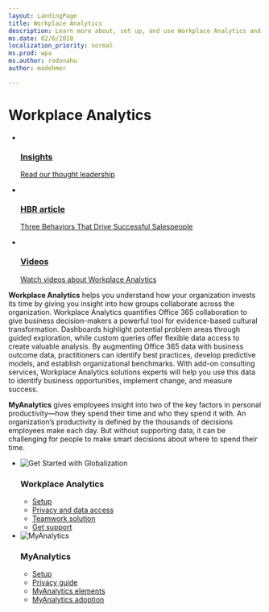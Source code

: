```yaml
---
layout: LandingPage
title: Workplace Analytics
description: Learn more about, set up, and use Workplace Analytics and MyAnalytics.
ms.date: 02/6/2018
localization_priority: normal 
ms.prod: wpa
ms.author: rodonahu
author: madehmer

---
```

# Workplace Analytics

<ul class="panelContent cardsY">
    <li>
        <a href="http://insights.office.com">
        <div class="cardSize">
            <div class="cardPadding">
                <div class="card">
                    <div class="cardImageOuter">
                        <div class="cardImage">
                            <img src="https://docs.microsoft.com/media/common/i_progressive.svg" alt="" />
                        </div>
                    </div>
                    <div class="cardText">
                        <h3>Insights</h3>
                        <p>Read our thought leadership</p>
                    </div>
                </div>
            </div>
        </div>
        </a>
    </li>
    <li>
        <a href="https://query.prod.cms.rt.microsoft.com/cms/api/am/binary/RWaEMx">
        <div class="cardSize">
            <div class="cardPadding">
                <div class="card">
                    <div class="cardImageOuter">
                        <div class="cardImage">
                            <img src="https://docs.microsoft.com/media/common/i_library.svg" alt="" />
                        </div>
                    </div>
                    <div class="cardText">
                        <h3>HBR article</h3>
                        <p>Three Behaviors That Drive Successful Salespeople </p>
                    </div>
                </div>
            </div>
        </div>
        </a>
    </li>
    <li>
        <a href="~/overview/videos.md">
        <div class="cardSize">
            <div class="cardPadding">
                <div class="card">
                    <div class="cardImageOuter">
                        <div class="cardImage">
                            <img src="https://docs.microsoft.com/media/common/i_video.svg" alt="" />
                        </div>
                    </div>
                    <div class="cardText">
                        <h3>Videos</h3>
                        <p>Watch videos about Workplace Analytics</p>
                    </div>
                </div>
            </div>
        </div>
        </a>
    </li>
</ul>

**Workplace Analytics** helps you understand how your organization invests its time by giving you insight into how groups collaborate across the organization. Workplace Analytics quantifies Office 365 collaboration to give business decision-makers a powerful tool for evidence-based cultural transformation. Dashboards highlight potential problem areas through guided exploration, while custom queries offer flexible data access to create valuable analysis. By augmenting Office 365 data with business outcome data, practitioners can identify best practices, develop predictive models, and establish organizational benchmarks. With add-on consulting services, Workplace Analytics solutions experts will help you use this data to identify business opportunities, implement change, and measure success.

**MyAnalytics** gives employees insight into two of the key factors in personal productivity—how they spend their time and who they spend it with. An organization’s productivity is defined by the thousands of decisions employees make each day. But without supporting data, it can be challenging for people to make smart decisions about where to spend their time.

<ul class="panelContent cardsA cols cols4">
    <li>
        <div class="cardSize">
            <div class="cardPadding">
                <div class="card">
                    <div class="cardImageOuter">
                        <div class="cardImage">
                            <img alt="Get Started with Globalization" src="https://docs.microsoft.com/media/common/i_get-started.svg">
                        </div>
                    </div>
                    <div class="cardText">
                        <h3>Workplace Analytics</h3>
                        <p></p>
                        <ul>
<a href="~/setup/set-up-workplace-analytics.md"><li>Setup</li></a>
<a href="~/privacy/privacy-and-data-access.md"><li>Privacy and data access</li></a>
<a href="~/tutorials/Solutions-intro.md"><li>Teamwork solution</li></a>
<a href="~/overview/getting-support.md"><li>Get support</li></a>
                        </ul>
                    </div>
                </div>
            </div>
        </div>
    </li>
    <li>
        <div class="cardSize">
            <div class="cardPadding">
                <div class="card">
                    <div class="cardImageOuter">
                        <div class="cardImage">
                            <img alt="MyAnalytics" src="https://docs.microsoft.com/media/common/i_api-reference.svg">
                        </div>
                    </div>
                    <div class="cardText">
                        <h3>MyAnalytics</h3>
                        <p></p>
                        <ul>
<li>
<a href="~/myanalytics/setup/Mya-setup-checklist.md">Setup</a></li>
<a href="~/myanalytics/overview/Privacy-Guide.md"><li>Privacy guide</li></a><li>
<a href="~/myanalytics/use/mya-elements.md">MyAnalytics elements</a> 
<a href="~/myanalytics/use/mya-adoption/Adopt-myanalytics.md"><li>MyAnalytics adoption</li></a>
</li>
                        </ul>
                    </div>
                </div>
            </div>
        </div>
    </li>
</ul>
